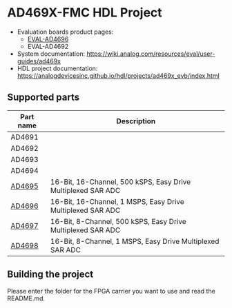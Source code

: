 # AD469X-FMC HDL Project

- Evaluation boards product pages:
   - [EVAL-AD4696](https://www.analog.com/eval-ad4696)
   - EVAL-AD4692
- System documentation: https://wiki.analog.com/resources/eval/user-guides/ad469x
- HDL project documentation: https://analogdevicesinc.github.io/hdl/projects/ad469x_evb/index.html

## Supported parts

| Part name                               | Description                                                  |
|-----------------------------------------|--------------------------------------------------------------|
| AD4691                                  |                                                              |
| AD4692                                  |                                                              |
| AD4693                                  |                                                              |
| AD4694                                  |                                                              |
| [AD4695](https://www.analog.com/ad4695) | 16-Bit, 16-Channel, 500 kSPS, Easy Drive Multiplexed SAR ADC |
| [AD4696](https://www.analog.com/ad4696) | 16-Bit, 16-Channel, 1 MSPS, Easy Drive Multiplexed SAR ADC   |
| [AD4697](https://www.analog.com/ad4697) | 16-Bit, 8-Channel, 500 kSPS, Easy Drive Multiplexed SAR ADC  |
| [AD4698](https://www.analog.com/ad4698) | 16-Bit, 8-Channel, 1 MSPS, Easy Drive Multiplexed SAR ADC    |

## Building the project

Please enter the folder for the FPGA carrier you want to use and read the README.md.